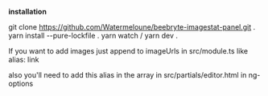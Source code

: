 

**installation**

git clone https://github.com/Watermeloune/beebryte-imagestat-panel.git .
yarn install --pure-lockfile .
yarn watch / yarn dev .


If you want to add images just append to imageUrls in src/module.ts like    alias: link

also you'll need to add this alias in the array in src/partials/editor.html in ng-options
